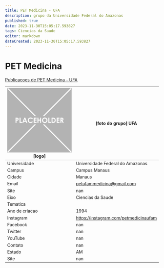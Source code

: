 ```yaml
---
title: PET Medicina - UFA
description: grupo da Universidade Federal do Amazonas
published: true
date: 2023-11-30T15:05:17.593827
tags: Ciencias da Saude
editor: markdown
dateCreated: 2023-11-30T15:05:17.593827
---
```


# PET Medicina

[Publicacoes de PET Medicina - UFA](/atividade/66PETMedicinaUFA/feed)

| ![placeholder.png](/placeholder.png) [logo] | [foto do grupo] UFA         |
| ------------------------------------------- | ------------------------------------------------- |
| Universidade                                | Universidade Federal do Amazonas      |
| Campus                                      | Campus Manaus            |
| Cidade                                      | Manaus             |
| Email                                       | petufammedicina@gmail.com             |
| Site                                        | nan              |
| Eixo                                        | Ciencias da Saude              |
| Tematica                                    |           |
| Ano de criacao                              | 1994        |
| Instagram                                   | https://instagram.com/petmedicinaufam         |
| Facebook                                    | nan          |
| Twitter                                     | nan           |
| YouTube                                     | nan           |
| Contato                                     | nan         |
| Estado                                      |  AM            |
| Site                                        | nan |
